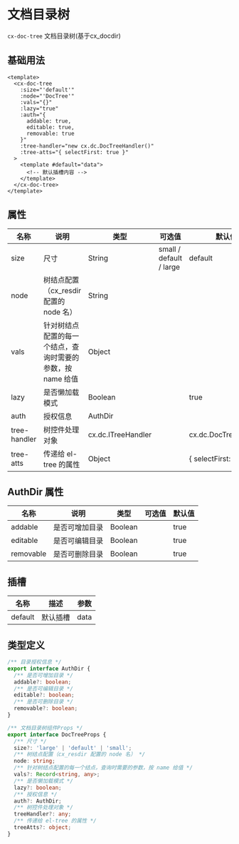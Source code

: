 # 文档目录树

`cx-doc-tree` 文档目录树(基于cx_docdir)

## 基础用法

```vue
<template>
  <cx-doc-tree
    :size="'default'"
    :node="'DocTree'"
    :vals="{}"
    :lazy="true"
    :auth="{
      addable: true,
      editable: true,
      removable: true
    }"
    :tree-handler="new cx.dc.DocTreeHandler()"
    :tree-atts="{ selectFirst: true }"
  >
    <template #default="data">
      <!-- 默认插槽内容 -->
    </template>
  </cx-doc-tree>
</template>
```

## 属性

| 名称 | 说明 | 类型 | 可选值 | 默认值 |
| --- | ---- | ---- | ----- | ----- |
| size | 尺寸 | String | small / default / large | default |
| node | 树结点配置（cx_resdir 配置的 node 名） | String | | |
| vals | 针对树结点配置的每一个结点，查询时需要的参数，按 name 给值 | Object | | |
| lazy | 是否懒加载模式 | Boolean | | true |
| auth | 授权信息 | AuthDir | | |
| tree-handler | 树控件处理对象 | cx.dc.ITreeHandler | | cx.dc.DocTreeHandler |
| tree-atts | 传递给 el-tree 的属性 | Object | | { selectFirst: true } |

## AuthDir 属性

| 名称 | 说明 | 类型 | 可选值 | 默认值 |
| --- | ---- | ---- | ----- | ----- |
| addable | 是否可增加目录 | Boolean | | true |
| editable | 是否可编辑目录 | Boolean | | true |
| removable | 是否可删除目录 | Boolean | | true |

## 插槽

| 名称 | 描述 | 参数 |
| ---- | --- | --- |
| default | 默认插槽 | data |

## 类型定义

```ts
/** 目录授权信息 */
export interface AuthDir {
  /** 是否可增加目录 */
  addable?: boolean;
  /** 是否可编辑目录 */
  editable?: boolean;
  /** 是否可删除目录 */
  removable?: boolean;
}

/** 文档目录树组件Props */
export interface DocTreeProps {
  /** 尺寸 */
  size?: 'large' | 'default' | 'small';
  /** 树结点配置（cx_resdir 配置的 node 名） */
  node: string;
  /** 针对树结点配置的每一个结点，查询时需要的参数，按 name 给值 */
  vals?: Record<string, any>;
  /** 是否懒加载模式 */
  lazy?: boolean;
  /** 授权信息 */
  auth?: AuthDir;
  /** 树控件处理对象 */
  treeHandler?: any;
  /** 传递给 el-tree 的属性 */
  treeAtts?: object;
} 